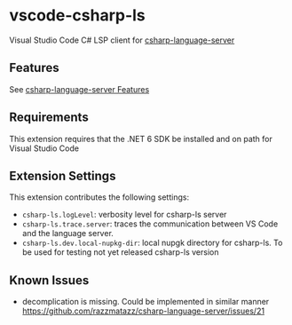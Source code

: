 # vscode-csharp-ls

Visual Studio Code C# LSP client for [csharp-language-server](https://github.com/razzmatazz/csharp-language-server)

## Features

See [csharp-language-server Features](https://github.com/razzmatazz/csharp-language-server#features)

## Requirements

This extension requires that the .NET 6 SDK be installed and on path for Visual Studio Code

## Extension Settings

This extension contributes the following settings:

* `csharp-ls.logLevel`: verbosity level for csharp-ls server
* `csharp-ls.trace.server`: traces the communication between VS Code and the language server.
* `csharp-ls.dev.local-nupkg-dir`: local nupgk directory for csharp-ls. To be used for testing not yet released csharp-ls version

## Known Issues

* decomplication is missing. Could be implemented in similar manner https://github.com/razzmatazz/csharp-language-server/issues/21
